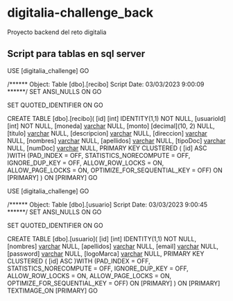 # digitalia-challenge_back

Proyecto backend del reto digitalia

## Script para tablas en sql server

USE [digitalia_challenge]
GO

/****** Object:  Table [dbo].[recibo]    Script Date: 03/03/2023 9:00:09 ******/
SET ANSI_NULLS ON
GO

SET QUOTED_IDENTIFIER ON
GO

CREATE TABLE [dbo].[recibo](
	[id] [int] IDENTITY(1,1) NOT NULL,
	[usuarioId] [int] NOT NULL,
	[moneda] [varchar](20) NULL,
	[monto] [decimal](10, 2) NULL,
	[titulo] [varchar](150) NULL,
	[descripcion] [varchar](500) NULL,
	[direccion] [varchar](200) NULL,
	[nombres] [varchar](200) NULL,
	[apellidos] [varchar](200) NULL,
	[tipoDoc] [varchar](100) NULL,
	[numDoc] [varchar](100) NULL,
PRIMARY KEY CLUSTERED 
(
	[id] ASC
)WITH (PAD_INDEX = OFF, STATISTICS_NORECOMPUTE = OFF, IGNORE_DUP_KEY = OFF, ALLOW_ROW_LOCKS = ON, ALLOW_PAGE_LOCKS = ON, OPTIMIZE_FOR_SEQUENTIAL_KEY = OFF) ON [PRIMARY]
) ON [PRIMARY]
GO

USE [digitalia_challenge]
GO

/****** Object:  Table [dbo].[usuario]    Script Date: 03/03/2023 9:00:45 ******/
SET ANSI_NULLS ON
GO

SET QUOTED_IDENTIFIER ON
GO

CREATE TABLE [dbo].[usuario](
	[id] [int] IDENTITY(1,1) NOT NULL,
	[nombres] [varchar](200) NULL,
	[apellidos] [varchar](250) NULL,
	[email] [varchar](200) NULL,
	[password] [varchar](500) NULL,
	[logoMarca] [varchar](max) NULL,
PRIMARY KEY CLUSTERED 
(
	[id] ASC
)WITH (PAD_INDEX = OFF, STATISTICS_NORECOMPUTE = OFF, IGNORE_DUP_KEY = OFF, ALLOW_ROW_LOCKS = ON, ALLOW_PAGE_LOCKS = ON, OPTIMIZE_FOR_SEQUENTIAL_KEY = OFF) ON [PRIMARY]
) ON [PRIMARY] TEXTIMAGE_ON [PRIMARY]
GO



